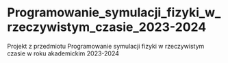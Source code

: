 # Programowanie_symulacji_fizyki_w_rzeczywistym_czasie_2023-2024
Projekt z przedmiotu Programowanie symulacji fizyki w rzeczywistym czasie w roku akademickim 2023-2024
